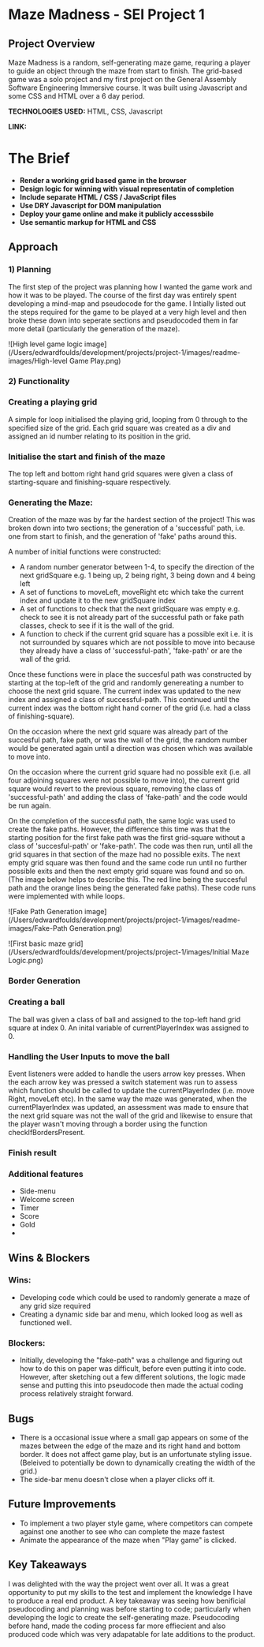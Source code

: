 # Maze Madness - SEI Project 1
## Project Overview
Maze Madness is a random, self-generating maze game, requring a player to guide an object through the maze from start to finish. The grid-based game was a solo project and my first project on the General Assembly Software Engineering Immersive course. It was built using Javascript and some CSS and HTML over a 6 day period. 


**TECHNOLOGIES USED:** HTML, CSS, Javascript

**LINK:** 

# The Brief
* **Render a working grid based game in the browser**
* **Design logic for winning with visual representatin of completion**
* **Include separate HTML / CSS / JavaScript files**
* **Use DRY Javascript for DOM manipulation**
* **Deploy your game online and make it publicly accesssbile**
* **Use semantic markup for HTML and CSS**


## Approach

### **1) Planning**
The first step of the project was planning how I wanted the game work and how it was to be played. The course of the first day was entirely spent developing a mind-map and pseudocode for the game. I Intially listed out the steps required for the game to be played at a very high level and then broke these down into seperate sections and pseudocoded them in far more detail (particularly the generation of the maze).

![High level game logic image]
(/Users/edwardfoulds/development/projects/project-1/images/readme-images/High-level Game Play.png)


### **2) Functionality**
### Creating a playing grid
 A simple for loop initialised the playing grid, looping from 0 through to the specified size of the grid. Each grid square was created as a div and assigned an id number relating to its position in the grid.


### Initialise the start and finish of the maze
The top left and bottom right hand grid squares were given a class of starting-square and finishing-square respectively. 


### Generating the Maze:
Creation of the maze was by far the hardest section of the project! This was broken down into two sections; the generation of a 'successful' path, i.e. one from start to finish, and the generation of 'fake' paths around this. 

A number of initial functions were constructed: 
  * A random number generator between 1-4, to specify the direction of the next gridSquare e.g. 1 being up, 2 being right, 3 being down and 4 being left
  * A set of functions to moveLeft, moveRight etc which take the current index and update it to the new gridSquare index
  * A set of functions to check that the next gridSquare was empty e.g. check to see it is not already part of the successful path or fake path classes, check to see if it is the wall of the grid.
  * A function to check if the current grid square has a possible exit i.e. it is not surrounded by squares which are not possible to move into because they already have a class of 'successful-path', 'fake-path' or are the wall of the grid.

Once these functions were in place the succesful path was constructed by starting at the top-left of the grid and randomly genereating a number to choose the next grid square. The current index was updated to the new index and assigned a class of successful-path. This continued until the current index was the bottom right hand corner of the grid (i.e. had a class of finishing-square).

On the occasion where the next grid square was already part of the succesful path, fake path, or was the wall of the grid, the random number would be generated again until a direction was chosen which was available to move into.

On the occasion where the current grid square had no possible exit (i.e. all four adjoining squares were not possible to move into), the current grid square would revert to the previous square, removing the class of 'successful-path' and adding the class of 'fake-path' and the code would be run again. 



On the completion of the successful path, the same logic was used to create the fake paths. However, the difference this time was that the starting position for the first fake path was the first grid-square without a class of 'succesful-path' or 'fake-path'. The code was then run, until all the grid squares in that section of the maze had no possible exits. The next empty grid square was then found and the same code run until no further possible exits and then the next empty grid square was found and so on. (The image below helps to describe this. The red line being the succesful path and the orange lines being the generated fake paths). These code runs were implemented with while loops. 

![Fake Path Generation image]
(/Users/edwardfoulds/development/projects/project-1/images/readme-images/Fake-Path Generation.png)








![First basic maze grid]
(/Users/edwardfoulds/development/projects/project-1/images/Initial Maze Logic.png)
### Border Generation

### Creating a ball
The ball was given a class of ball and assigned to the top-left hand grid square at index 0. An inital variable of currentPlayerIndex was assigned to 0.


### Handling the User Inputs to move the ball
Event listeners were added to handle the users arrow key presses. When the each arrow key was pressed a switch statement was run to assess which function should be called to update the currentPlayerIndex (i.e. move Right, moveLeft etc). In the same way the maze was generated, when the currentPlayerIndex was updated, an assessment was made to ensure that the next grid square was not the wall of the grid and likewise to ensure that the player wasn't moving through a border using the function checkIfBordersPresent.


### Finish result


### Additional features
* Side-menu
* Welcome screen
* Timer
* Score
* Gold
* 




## Wins & Blockers

### **Wins:**
* Developing code which could be used to randomly generate a maze of any grid size required
* Creating a dynamic side bar and menu, which looked loog as well as functioned well.


### **Blockers:**
* Initially, developing the "fake-path" was a challenge and figuring out how to do this on paper was difficult, before even putting it into code. However, after sketching out a few different solutions, the logic made sense and putting this into pseudocode then made the actual coding process relatively straight forward. 


## Bugs
* There is a occasional issue where a small gap appears on some of the mazes between the edge of the maze and its right hand and bottom border. It does not affect game play, but is an unfortunate styling issue. (Beleived to potentially be down to dynamically creating the width of the grid.)
* The side-bar menu doesn't close when a player clicks off it.

## Future Improvements
* To implement a two player style game, where competitors can compete against one another to see who can complete the maze fastest
* Animate the appearance of the maze when "Play game" is clicked.



## Key Takeaways
I was delighted with the way the project went over all. It was a great opportunity to put my skills to the test and implement the knowledge I have to produce a real end product. A key takeaway was seeing how benificial pseudocoding and planning was before starting to code; particularly when developing the logic to create the self-generating maze. Pseudocoding before hand, made the coding process far more effiecient and also produced code which was very adapatable for late additions to the product.